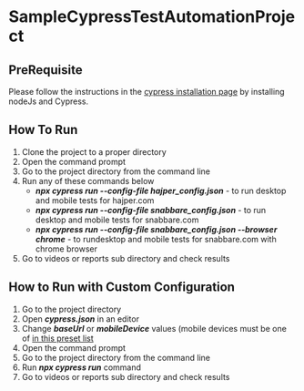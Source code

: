 # SampleCypressTestAutomationProject

## PreRequisite 

Please follow the instructions in the <a href='https://docs.cypress.io/guides/getting-started/installing-cypress'>cypress installation page</a> by installing nodeJs and Cypress.


## How To Run
1. Clone the project to a proper directory
2. Open the command prompt
3. Go to the project directory from the command line
4. Run any of these commands below
   - ***npx cypress run --config-file hajper_config.json*** - to run desktop and mobile tests for hajper.com 
   - ***npx cypress run --config-file snabbare_config.json*** - to run desktop and mobile tests for snabbare.com 
   - ***npx cypress run --config-file snabbare_config.json --browser chrome*** - to rundesktop and mobile tests for snabbare.com with chrome browser
5. Go to videos or reports sub directory and check results

## How to Run with Custom Configuration

1. Go to the project directory
2. Open ***cypress.json*** in an editor
3. Change ***baseUrl*** or ***mobileDevice*** values (mobile devices must be one of <a href='https://docs.cypress.io/api/commands/viewport#Arguments'> in this preset list </a>
4. Open the command prompt
5. Go to the project directory from the command line
6. Run ***npx cypress run*** command
7. Go to videos or reports sub directory and check results
